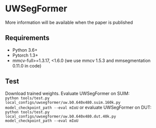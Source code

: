 # UWSegFormer
More information will be available when the paper is published
## Requirements
 * Python 3.6+
 * Pytorch 1.3+
 * mmcv-full>=1.3.17, <1.6.0 (we use mmcv 1.5.3 and mmsegmentation 0.11.0 in code)
## Test
  Download trained weights.  Evaluate UWSegFormer on SUIM:  
  `python tools/test.py local_configs/uwsegformer/uw.b0.640x480.suim.160k.py model_checkpoint_path --eval mIoU`
    or evaluate UWSegFormer on DUT:  
  `python tools/test.py local_configs/uwsegformer/uw.b0.640x480.dut.40k.py model_checkpoint_path --eval mIoU`

